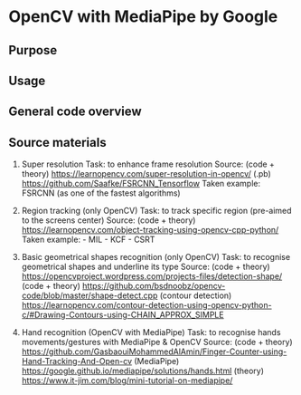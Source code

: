 # OpenCV with MediaPipe by Google

## Purpose

## Usage

## General code overview

## Source materials
1. Super resolution
    Task:           to enhance frame resolution
    Source:         (code + theory)     https://learnopencv.com/super-resolution-in-opencv/
                    (.pb)               https://github.com/Saafke/FSRCNN_Tensorflow
    Taken example:                      FSRCNN (as one of the fastest algorithms)

2. Region tracking (only OpenCV)
    Task:           to track specific region (pre-aimed to the screens center)
    Source:         (code + theory)     https://learnopencv.com/object-tracking-using-opencv-cpp-python/
    Taken example:  - MIL
                    - KCF
                    - CSRT

3. Basic geometrical shapes recognition (only OpenCV)
    Task:           to recognise geometrical shapes and underline its type
    Source:         (code + theory)     https://opencvproject.wordpress.com/projects-files/detection-shape/
                    (code + theory)     https://github.com/bsdnoobz/opencv-code/blob/master/shape-detect.cpp
                    (contour detection) https://learnopencv.com/contour-detection-using-opencv-python-c/#Drawing-Contours-using-CHAIN_APPROX_SIMPLE

4. Hand recognition (OpenCV with MediaPipe)
    Task:           to recognise hands movements/gestures with MediaPipe & OpenCV 
    Source:         (code + theory)     https://github.com/GasbaouiMohammedAlAmin/Finger-Counter-using-Hand-Tracking-And-Open-cv
                    (MediaPipe)         https://google.github.io/mediapipe/solutions/hands.html
                    (theory)            https://www.it-jim.com/blog/mini-tutorial-on-mediapipe/
